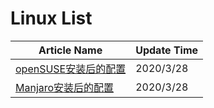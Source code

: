 # Linux List

Article Name | Update Time
------------ | ------------
[openSUSE安装后的配置](opensuse1.md) | 2020/3/28
[Manjaro安装后的配置](manjaro1.md) | 2020/3/28
